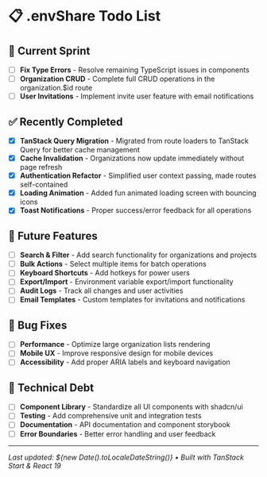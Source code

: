 # 📋 .envShare Todo List

## 🎯 Current Sprint
- [ ] **Fix Type Errors** - Resolve remaining TypeScript issues in components
- [ ] **Organization CRUD** - Complete full CRUD operations in the organization.$id route
- [ ] **User Invitations** - Implement invite user feature with email notifications

## ✅ Recently Completed
- [x] **TanStack Query Migration** - Migrated from route loaders to TanStack Query for better cache management
- [x] **Cache Invalidation** - Organizations now update immediately without page refresh
- [x] **Authentication Refactor** - Simplified user context passing, made routes self-contained
- [x] **Loading Animation** - Added fun animated loading screen with bouncing icons
- [x] **Toast Notifications** - Proper success/error feedback for all operations

## 🚀 Future Features
- [ ] **Search & Filter** - Add search functionality for organizations and projects
- [ ] **Bulk Actions** - Select multiple items for batch operations
- [ ] **Keyboard Shortcuts** - Add hotkeys for power users
- [ ] **Export/Import** - Environment variable export/import functionality
- [ ] **Audit Logs** - Track all changes and user activities
- [ ] **Email Templates** - Custom templates for invitations and notifications

## 🐛 Bug Fixes
- [ ] **Performance** - Optimize large organization lists rendering
- [ ] **Mobile UX** - Improve responsive design for mobile devices
- [ ] **Accessibility** - Add proper ARIA labels and keyboard navigation

## 🔧 Technical Debt
- [ ] **Component Library** - Standardize all UI components with shadcn/ui
- [ ] **Testing** - Add comprehensive unit and integration tests
- [ ] **Documentation** - API documentation and component storybook
- [ ] **Error Boundaries** - Better error handling and user feedback

---
*Last updated: ${new Date().toLocaleDateString()} • Built with TanStack Start & React 19*
